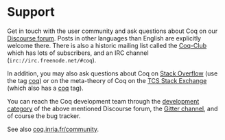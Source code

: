 # Support #

Get in touch with the user community and ask questions about Coq on
our [Discourse forum][]. Posts in other languages than English are
explicitly welcome there. There is also a historic mailing list called
the [Coq-Club][] which has lots of subscribers, and an IRC channel
(`irc://irc.freenode.net/#coq`).

In addition, you may also ask questions about Coq on [Stack
Overflow][] (use the tag [coq][Stack Overflow tag]) or on the
meta-theory of Coq on the [TCS Stack Exchange][] (which also has a
[coq][TCS SE tag] tag).

You can reach the Coq development team through the [development
category][] of the above mentioned Discourse forum, the [Gitter
channel][], and of course the bug tracker.

See also [coq.inria.fr/community](https://coq.inria.fr/community.html).

[Discourse forum]: https://coq.discourse.group
[Coq-Club]: https://sympa.inria.fr/sympa/arc/coq-club
[Stack Overflow]: https://stackoverflow.com
[Stack Overflow tag]: https://stackoverflow.com/questions/tagged/coq
[TCS Stack Exchange]: https://cstheory.stackexchange.com/
[TCS SE tag]: https://cstheory.stackexchange.com/questions/tagged/coq
[development category]: https://coq.discourse.group/c/coq-development
[Gitter channel]: https://gitter.im/coq/coq
[bug tracker]: https://github.com/coq/coq/issues
